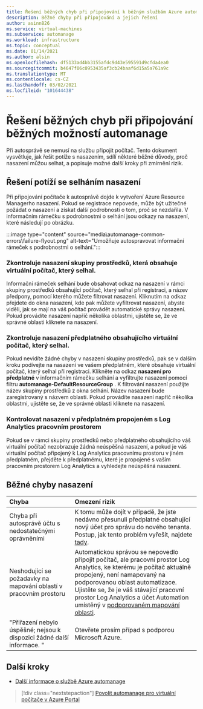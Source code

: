```yaml
---
title: Řešení běžných chyb při připojování k běžným službám Azure automanage
description: Běžné chyby při připojování a jejich řešení
author: asinn826
ms.service: virtual-machines
ms.subservice: automanage
ms.workload: infrastructure
ms.topic: conceptual
ms.date: 01/14/2021
ms.author: alsin
ms.openlocfilehash: df5133ad4bb3155afdc9d43e595591d9cfda4ea0
ms.sourcegitcommit: b4647f06c0953435af3cb24baaf6d15a5a761a9c
ms.translationtype: MT
ms.contentlocale: cs-CZ
ms.lasthandoff: 03/02/2021
ms.locfileid: "101644438"
---
```

# <a name="troubleshoot-common-automanage-onboarding-errors"></a>Řešení běžných chyb při připojování běžných možností automanage
Při autosprávě se nemusí na službu připojit počítač. Tento dokument vysvětluje, jak řešit potíže s nasazením, sdílí některé běžné důvody, proč nasazení můžou selhat, a popisuje možné další kroky při zmírnění rizik.

## <a name="troubleshooting-deployment-failures"></a>Řešení potíží se selháním nasazení
Při připojování počítače k autosprávě dojde k vytvoření Azure Resource Managerho nasazení. Pokud se registrace nepovede, může být užitečné požádat o nasazení a získat další podrobnosti o tom, proč se nezdařila. V informačním rámečku s podrobnostmi o selhání jsou odkazy na nasazení, které následují po obrázku.

:::image type="content" source="media\automanage-common-errors\failure-flyout.png" alt-text="Umožňuje autospravovat informační rámeček s podrobnostmi o selhání.":::

### <a name="check-the-deployments-for-the-resource-group-containing-the-failed-vm"></a>Zkontroluje nasazení skupiny prostředků, která obsahuje virtuální počítač, který selhal.
Informační rámeček selhání bude obsahovat odkaz na nasazení v rámci skupiny prostředků obsahující počítač, který selhal při registraci, a název předpony, pomocí kterého můžete filtrovat nasazení. Kliknutím na odkaz přejdete do okna nasazení, kde pak můžete vyfiltrovat nasazení, abyste viděli, jak se mají na váš počítač provádět automatické správy nasazení. Pokud provádíte nasazení napříč několika oblastmi, ujistěte se, že ve správné oblasti kliknete na nasazení.

### <a name="check-the-deployments-for-the-subscription-containing-the-failed-vm"></a>Zkontroluje nasazení předplatného obsahujícího virtuální počítač, který selhal.
Pokud nevidíte žádné chyby v nasazení skupiny prostředků, pak se v dalším kroku podívejte na nasazení ve vašem předplatném, které obsahuje virtuální počítač, který selhal při registraci. Klikněte na odkaz **nasazení pro předplatné** v informačním rámečku selhání a vyfiltrujte nasazení pomocí filtru **automanage-DefaultResourceGroup** . K filtrování nasazení použijte název skupiny prostředků z okna selhání. Název nasazení bude zaregistrovaný s názvem oblasti. Pokud provádíte nasazení napříč několika oblastmi, ujistěte se, že ve správné oblasti kliknete na nasazení.

### <a name="check-deployments-in-a-subscription-linked-to-a-log-analytics-workspace"></a>Kontrolovat nasazení v předplatném propojeném s Log Analytics pracovním prostorem
Pokud se v rámci skupiny prostředků nebo předplatného obsahujícího váš virtuální počítač nezobrazuje žádná neúspěšná nasazení, a pokud je váš virtuální počítač připojený k Log Analytics pracovnímu prostoru v jiném předplatném, přejděte k předplatnému, které je propojené s vaším pracovním prostorem Log Analytics a vyhledejte neúspěšná nasazení.

## <a name="common-deployment-errors"></a>Běžné chyby nasazení

Chyba |  Omezení rizik
:-----|:-------------|
Chyba při autosprávě účtu s nedostatečnými oprávněními | K tomu může dojít v případě, že jste nedávno přesunuli předplatné obsahující nový účet pro správu do nového tenanta. Postup, jak tento problém vyřešit, najdete [tady](./repair-automanage-account.md).
Neshodující se požadavky na mapování oblastí v pracovním prostoru | Automatickou správou se nepovedlo připojit počítač, ale pracovní prostor Log Analytics, ke kterému je počítač aktuálně propojený, není namapovaný na podporovanou oblast automatizace. Ujistěte se, že je váš stávající pracovní prostor Log Analytics a účet Automation umístěný v [podporovaném mapování oblasti](../automation/how-to/region-mappings.md).
"Přiřazení nebylo úspěšné; nejsou k dispozici žádné další informace. " | Otevřete prosím případ s podporou Microsoft Azure.

## <a name="next-steps"></a>Další kroky

* [Další informace o službě Azure automanage](./automanage-virtual-machines.md)

> [!div class="nextstepaction"]
> [Povolit automanage pro virtuální počítače v Azure Portal](quick-create-virtual-machines-portal.md)